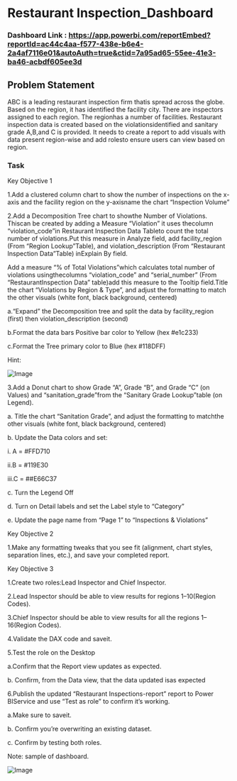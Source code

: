 
# Restaurant Inspection_Dashboard

### Dashboard Link : https://app.powerbi.com/reportEmbed?reportId=ac44c4aa-f577-438e-b6e4-2a4af7116e01&autoAuth=true&ctid=7a95ad65-55ee-41e3-ba46-acbdf605ee3d

## Problem Statement

ABC is a leading restaurant inspection firm thatis spread across the globe. Based on the region, it has identified the facility city. There are inspectors assigned to each region. The regionhas a number of facilities. Restaurant inspection data is created based on the violationsidentified and sanitary grade A,B,and C is provided. It needs to create a report to add visuals with data present region-wise and add rolesto ensure users can view based on region.



### Task 

Key Objective 1

1.Add a clustered column chart to show the number of inspections on the x-axis and the facility region on the y-axisname the chart “Inspection Volume”

2.Add a Decomposition Tree chart to showthe Number of Violations. Thiscan be created by adding a Measure “Violation” it uses thecolumn “violation_code”in Restaurant Inspection Data Tableto count the total number of violations.Put this measure in Analyze field, add facility_region (From “Region Lookup”Table), and violation_description (From “Restaurant Inspection Data”Table) inExplain By field.

Add a measure “% of Total Violations”which calculates total number of violations usingthecolumns “violation_code” and “serial_number” (From “RestaurantInspection Data” table)add this measure to the Tooltip field.Title the chart “Violations by Region & Type”, and adjust the formatting to match the other visuals (white font, black background, centered)

a.“Expand” the Decomposition tree and split the data by facility_region (first) then violation_description (second) 

b.Format the data bars Positive bar color to Yellow (hex #e1c233)

c.Format the Tree primary color to Blue (hex #118DFF)

Hint:

![Image](https://github.com/user-attachments/assets/dbc5dd8f-3bc7-4eab-8129-9e324de75970)

3.Add a Donut chart to show Grade “A”, Grade “B”, and Grade “C” (on Values) and “sanitation_grade”from the “Sanitary Grade Lookup”table (on Legend).

a.   Title the chart “Sanitation Grade”, and adjust the formatting to matchthe other visuals (white font, black background, centered)

b.   Update the Data colors and set: 

i.  A = #FFD710

ii.B = #119E30

iii.C = ##E66C37

c. Turn the Legend Off 

d. Turn on Detail labels and set the Label style to “Category” 

e. Update the page name from “Page 1” to “Inspections & Violations”

Key Objective 2

1.Make any formatting tweaks that you see fit (alignment, chart styles, separation lines, etc.), and save your completed report.

Key Objective 3

1.Create two roles:Lead Inspector and Chief Inspector.

2.Lead Inspector should be able to view results for regions 1–10(Region Codes).

3.Chief Inspector should be able to view results for all the regions 1–16(Region Codes).

4.Validate the DAX code and saveit.

5.Test the role on the Desktop

a.Confirm that the Report view updates as expected.

b.   Confirm, from the Data view, that the data updated isas expected

6.Publish the updated “Restaurant Inspections-report” report to Power BIService and use “Test as role” to confirm it’s working.

a.Make sure to saveit.

b.   Confirm you’re overwriting an existing dataset.

c.   Confirm by testing both roles.





Note: sample of dashboard.




![Image](https://github.com/user-attachments/assets/c0cff4f3-1b1c-4344-9890-aad3b8b23843)



        
